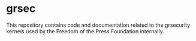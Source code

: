 # grsec

This repository contains code and documentation related to the grsecurity kernels used by the Freedom of the Press Foundation internally.
